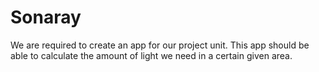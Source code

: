 # Sonaray
We are required to create an app for our project unit. This app should be able to calculate the amount of light we need in a certain given area.
